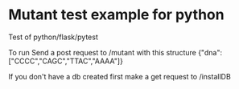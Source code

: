 # Mutant test example for python
Test of python/flask/pytest

To run Send a post request to /mutant with this structure {"dna":["CCCC","CAGC","TTAC","AAAA"]}

If you don't have a db created first make a get request to /installDB
